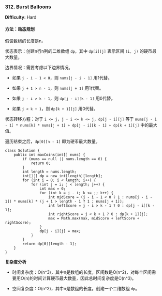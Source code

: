 ### 312. Burst Balloons

**Difficulty:** Hard

#### 方法：动态规划

假设数组的长度是n。

状态表示：创建n行n列的二维数组 `dp`，其中 `dp[i][j]` 表示区间 `(i, j)` 的硬币最大数量。

边界情况：需要考虑以下边界情况。

- 如果 `j - i - 1 < 0`，则 `nums[j - i - 1]` 用1代替。

- 如果 `j + 1 > n - 1`，则 `nums[j + 1]` 用1代替。

- 如果 `j - i > k - 1`，则 `dp[j - i][k - 1]` 用0代替。

- 如果 `j < k + 1`，则 `dp[k + 1][j]` 用0代替。

状态转移方程：对于 `i <= j`，`j - i <= k <= j`，`dp[j - i][j]` 等于 `nums[j - i - 1] * nums[k] * nums[j + 1] + dp[j - i][k - 1] + dp[k + 1][j]` 中的最大值。

遍历结束之后，`dp[0][n - 1]` 即为硬币最大数量。

```
class Solution {
    public int maxCoins(int[] nums) {
        if (nums == null || nums.length == 0) {
            return 0;
        }
        int length = nums.length;
        int[][] dp = new int[length][length];
        for (int i = 0; i < length; i++) {
            for (int j = i; j < length; j++) {
                int max = 0;
                for (int k = j - i; k <= j; k++) {
                    int midScore = (j - i - 1 < 0 ? 1 : nums[j - i - 1]) * nums[k] * (j + 1 > length - 1 ? 1 : nums[j + 1]);
                    int leftScore = j - i > k - 1 ? 0 : dp[j - i][k - 1];
                    int rightScore = j < k + 1 ? 0 : dp[k + 1][j];
                    max = Math.max(max, midScore + leftScore + rightScore);
                }
                dp[j - i][j] = max;
            }
        }
        return dp[0][length - 1];
    }
}
```

**复杂度分析**

- 时间复杂度：O(n^3)，其中n是数组的长度。区间数是O(n^2)，对每个区间需要用O(n)的时间计算硬币最大数量，因此总时间复杂度是O(n^3)。

- 空间复杂度：O(n^2)，其中n是数组的长度。创建一个二维数组 `dp`。
